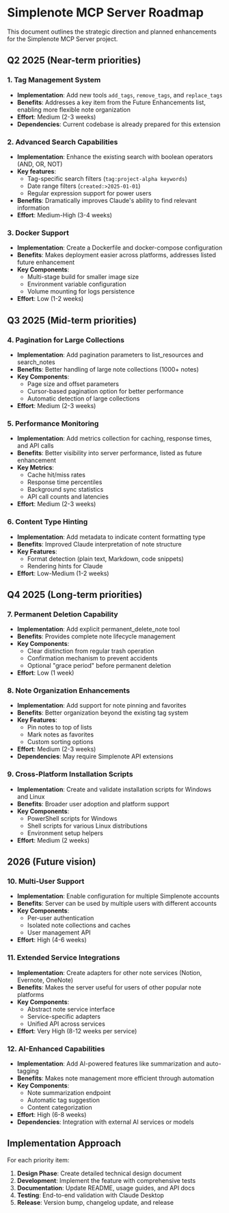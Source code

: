 # Simplenote MCP Server Roadmap

This document outlines the strategic direction and planned enhancements for the Simplenote MCP Server project.

## Q2 2025 (Near-term priorities)

### 1. Tag Management System
- **Implementation**: Add new tools `add_tags`, `remove_tags`, and `replace_tags`
- **Benefits**: Addresses a key item from the Future Enhancements list, enabling more flexible note organization
- **Effort**: Medium (2-3 weeks)
- **Dependencies**: Current codebase is already prepared for this extension

### 2. Advanced Search Capabilities
- **Implementation**: Enhance the existing search with boolean operators (AND, OR, NOT)
- **Key features**:
  - Tag-specific search filters (`tag:project-alpha keywords`)
  - Date range filters (`created:>2025-01-01`)
  - Regular expression support for power users
- **Benefits**: Dramatically improves Claude's ability to find relevant information
- **Effort**: Medium-High (3-4 weeks)

### 3. Docker Support 
- **Implementation**: Create a Dockerfile and docker-compose configuration
- **Benefits**: Makes deployment easier across platforms, addresses listed future enhancement
- **Key Components**:
  - Multi-stage build for smaller image size
  - Environment variable configuration
  - Volume mounting for logs persistence
- **Effort**: Low (1-2 weeks)

## Q3 2025 (Mid-term priorities)

### 4. Pagination for Large Collections
- **Implementation**: Add pagination parameters to list_resources and search_notes
- **Benefits**: Better handling of large note collections (1000+ notes)
- **Key Components**:
  - Page size and offset parameters
  - Cursor-based pagination option for better performance
  - Automatic detection of large collections
- **Effort**: Medium (2-3 weeks)

### 5. Performance Monitoring
- **Implementation**: Add metrics collection for caching, response times, and API calls
- **Benefits**: Better visibility into server performance, listed as future enhancement
- **Key Metrics**:
  - Cache hit/miss rates
  - Response time percentiles
  - Background sync statistics
  - API call counts and latencies
- **Effort**: Medium (2-3 weeks)

### 6. Content Type Hinting
- **Implementation**: Add metadata to indicate content formatting type
- **Benefits**: Improved Claude interpretation of note structure
- **Key Features**:
  - Format detection (plain text, Markdown, code snippets)
  - Rendering hints for Claude
- **Effort**: Low-Medium (1-2 weeks)

## Q4 2025 (Long-term priorities)

### 7. Permanent Deletion Capability
- **Implementation**: Add explicit permanent_delete_note tool
- **Benefits**: Provides complete note lifecycle management
- **Key Components**:
  - Clear distinction from regular trash operation
  - Confirmation mechanism to prevent accidents
  - Optional "grace period" before permanent deletion
- **Effort**: Low (1 week)

### 8. Note Organization Enhancements
- **Implementation**: Add support for note pinning and favorites
- **Benefits**: Better organization beyond the existing tag system
- **Key Features**:
  - Pin notes to top of lists
  - Mark notes as favorites
  - Custom sorting options
- **Effort**: Medium (2-3 weeks)
- **Dependencies**: May require Simplenote API extensions

### 9. Cross-Platform Installation Scripts
- **Implementation**: Create and validate installation scripts for Windows and Linux
- **Benefits**: Broader user adoption and platform support
- **Key Components**:
  - PowerShell scripts for Windows
  - Shell scripts for various Linux distributions
  - Environment setup helpers
- **Effort**: Medium (2 weeks)

## 2026 (Future vision)

### 10. Multi-User Support
- **Implementation**: Enable configuration for multiple Simplenote accounts
- **Benefits**: Server can be used by multiple users with different accounts
- **Key Components**:
  - Per-user authentication
  - Isolated note collections and caches
  - User management API
- **Effort**: High (4-6 weeks)

### 11. Extended Service Integrations
- **Implementation**: Create adapters for other note services (Notion, Evernote, OneNote)
- **Benefits**: Makes the server useful for users of other popular note platforms
- **Key Components**:
  - Abstract note service interface
  - Service-specific adapters
  - Unified API across services
- **Effort**: Very High (8-12 weeks per service)

### 12. AI-Enhanced Capabilities
- **Implementation**: Add AI-powered features like summarization and auto-tagging
- **Benefits**: Makes note management more efficient through automation
- **Key Components**:
  - Note summarization endpoint
  - Automatic tag suggestion
  - Content categorization
- **Effort**: High (6-8 weeks)
- **Dependencies**: Integration with external AI services or models

## Implementation Approach

For each priority item:

1. **Design Phase**: Create detailed technical design document
2. **Development**: Implement the feature with comprehensive tests
3. **Documentation**: Update README, usage guides, and API docs
4. **Testing**: End-to-end validation with Claude Desktop
5. **Release**: Version bump, changelog update, and release
